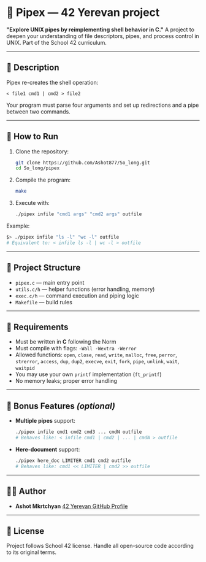 # 🐙 Pipex — 42 Yerevan project

**"Explore UNIX pipes by reimplementing shell behavior in C."**
A project to deepen your understanding of file descriptors, pipes, and process control in UNIX. Part of the School 42 curriculum.

---

## 📜 Description

Pipex re-creates the shell operation:

```
< file1 cmd1 | cmd2 > file2
```

Your program must parse four arguments and set up redirections and a pipe between two commands.

---

## 🚀 How to Run

1. Clone the repository:

   ```bash
   git clone https://github.com/Ashot877/So_long.git
   cd So_long/pipex
   ```

2. Compile the program:

   ```bash
   make
   ```

3. Execute with:

   ```bash
   ./pipex infile "cmd1 args" "cmd2 args" outfile
   ```

Example:

```bash
$> ./pipex infile "ls -l" "wc -l" outfile
# Equivalent to: < infile ls -l | wc -l > outfile
```

---

## 📂 Project Structure

* `pipex.c`       — main entry point
* `utils.c/h`     — helper functions (error handling, memory)
* `exec.c/h`      — command execution and piping logic
* `Makefile`      — build rules

---

## 📜 Requirements

* Must be written in **C** following the Norm
* Must compile with flags: `-Wall -Wextra -Werror`
* Allowed functions: `open`, `close`, `read`, `write`, `malloc`, `free`, `perror`, `strerror`, `access`, `dup`, `dup2`, `execve`, `exit`, `fork`, `pipe`, `unlink`, `wait`, `waitpid`
* You may use your own `printf` implementation (`ft_printf`)
* No memory leaks; proper error handling

---

## 🌟 Bonus Features *(optional)*

* **Multiple pipes** support:

  ```bash
  ./pipex infile cmd1 cmd2 cmd3 ... cmdN outfile
  # Behaves like: < infile cmd1 | cmd2 | ... | cmdN > outfile
  ```
* **Here-document** support:

  ```bash
  ./pipex here_doc LIMITER cmd1 cmd2 outfile
  # Behaves like: cmd1 << LIMITER | cmd2 >> outfile
  ```

---

## 🧑‍💻 Author

* **Ashot Mkrtchyan**
  [42 Yerevan GitHub Profile](https://github.com/Ashot877)

---

## 📄 License

Project follows School 42 license. Handle all open-source code according to its original terms.
